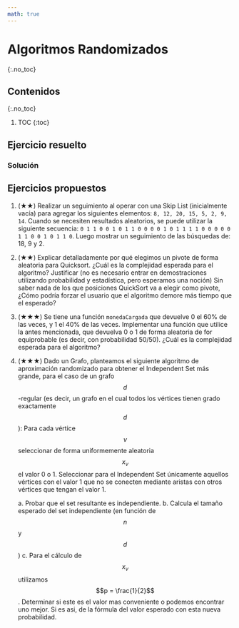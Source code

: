 ```yaml
---
math: true
---
```


# Algoritmos Randomizados
{:.no_toc}


## Contenidos
{:.no_toc}

1. TOC
{:toc}


## Ejercicio resuelto

### Solución

## Ejercicios propuestos

1.  (★★) Realizar un seguimiento al operar con una Skip List (inicialmente vacía) 
    para agregar los siguientes elementos: `8, 12, 20, 15, 5, 2, 9, 14`.
    Cuando se necesiten resultados aleatorios, se puede utilizar la siguiente 
    secuencia: `0 1 1 0 0 1 0 1 1 0 0 0 0 1 0 1 1 1 1 0 0 0 0 0 1 1 0 0 1 0 1 1 0`.
    Luego mostrar un seguimiento de las búsquedas de: 18, 9 y 2.

1.  (★★) Explicar detalladamente por qué elegimos un pivote de forma aleatoria para Quicksort. 
    ¿Cuál es la complejidad esperada para el algoritmo? Justificar (no es necesario entrar en
    demostraciones utilizando probabilidad y estadística, pero esperamos una noción)
    Sin saber nada de los que posiciones QuickSort va a elegir como pivote, ¿Cómo podría forzar 
    el usuario que el algoritmo demore más tiempo que el esperado? 

1.  (★★★) Se tiene una función `monedaCargada` que devuelve 0 el 60% de las veces, y 1 el 40% de las veces.
    Implementar una función que utilice la antes mencionada, que devuelva 0 o 1 de forma aleatoria de
    for equiprobable (es decir, con probabilidad 50/50). ¿Cuál es la complejidad esperada para el algoritmo? 

1.  (★★★) Dado un Grafo, planteamos el siguiente algoritmo de aproximación randomizado para obtener el Independent
    Set más grande, para el caso de un grafo $$d$$-regular (es decir, un grafo en el cual todos los vértices
    tienen grado exactamente $$d$$):
    Para cada vértice $$v$$ seleccionar de forma uniformemente aleatoria $$x_v$$ el valor 0 o 1.
    Seleccionar para el Independent Set únicamente aquellos vértices con el valor 1 
    que no se conecten mediante aristas con otros vértices que tengan el valor 1.

    a. Probar que el set resultante es independiente.
    b. Calcula el tamaño esperado del set independiente (en función de $$n$$ y $$d$$)
    c. Para el cálculo de $$x_v$$ utilizamos $$p = \frac{1}{2}$$. Determinar si este es el valor mas conveniente 
    o podemos encontrar uno mejor. Si es asi, de la fórmula del valor esperado con esta nueva probabilidad.

